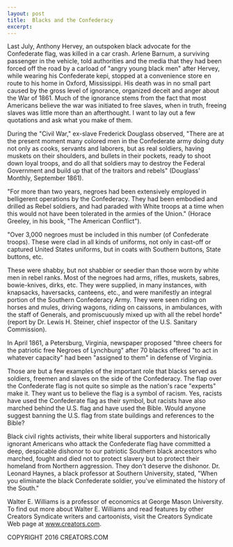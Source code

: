 ```yaml
---
layout: post
title:  Blacks and the Confederacy
excerpt:
---
```


Last July, Anthony Hervey, an outspoken black advocate for the Confederate flag, was killed in a car crash. Arlene Barnum, a surviving passenger in the vehicle, told authorities and the media that they had been forced off the road by a carload of "angry young black men" after Hervey, while wearing his Confederate kepi, stopped at a convenience store en route to his home in Oxford, Mississippi. His death was in no small part caused by the gross level of ignorance, organized deceit and anger about the War of 1861. Much of the ignorance stems from the fact that most Americans believe the war was initiated to free slaves, when in truth, freeing slaves was little more than an afterthought. I want to lay out a few quotations and ask what you make of them.

During the "Civil War," ex-slave Frederick Douglass observed, "There are at the present moment many colored men in the Confederate army doing duty not only as cooks, servants and laborers, but as real soldiers, having muskets on their shoulders, and bullets in their pockets, ready to shoot down loyal troops, and do all that soldiers may to destroy the Federal Government and build up that of the traitors and rebels" (Douglass' Monthly, September 1861).

"For more than two years, negroes had been extensively employed in belligerent operations by the Confederacy. They had been embodied and drilled as Rebel soldiers, and had paraded with White troops at a time when this would not have been tolerated in the armies of the Union." (Horace Greeley, in his book, "The American Conflict").

"Over 3,000 negroes must be included in this number (of Confederate troops). These were clad in all kinds of uniforms, not only in cast-off or captured United States uniforms, but in coats with Southern buttons, State buttons, etc.

 These were shabby, but not shabbier or seedier than those worn by white men in rebel ranks. Most of the negroes had arms, rifles, muskets, sabres, bowie-knives, dirks, etc. They were supplied, in many instances, with knapsacks, haversacks, canteens, etc., and were manifestly an integral portion of the Southern Confederacy Army. They were seen riding on horses and mules, driving wagons, riding on caissons, in ambulances, with the staff of Generals, and promiscuously mixed up with all the rebel horde" (report by Dr. Lewis H. Steiner, chief inspector of the U.S. Sanitary Commission).

In April 1861, a Petersburg, Virginia, newspaper proposed "three cheers for the patriotic free Negroes of Lynchburg" after 70 blacks offered "to act in whatever capacity" had been "assigned to them" in defense of Virginia.

Those are but a few examples of the important role that blacks served as soldiers, freemen and slaves on the side of the Confederacy. The flap over the Confederate flag is not quite so simple as the nation's race "experts" make it. They want us to believe the flag is a symbol of racism. Yes, racists have used the Confederate flag as their symbol, but racists have also marched behind the U.S. flag and have used the Bible. Would anyone suggest banning the U.S. flag from state buildings and references to the Bible?

Black civil rights activists, their white liberal supporters and historically ignorant Americans who attack the Confederate flag have committed a deep, despicable dishonor to our patriotic Southern black ancestors who marched, fought and died not to protect slavery but to protect their homeland from Northern aggression. They don't deserve the dishonor. Dr. Leonard Haynes, a black professor at Southern University, stated, "When you eliminate the black Confederate soldier, you've eliminated the history of the South."

Walter E. Williams is a professor of economics at George Mason University. To find out more about Walter E. Williams and read features by other Creators Syndicate writers and cartoonists, visit the Creators Syndicate Web page at www.creators.com.

COPYRIGHT 2016 CREATORS.COM
